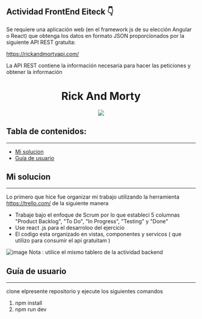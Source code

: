 ## Actividad FrontEnd Eiteck 👇

Se requiere una aplicación web (en el framework js de su elección Angular o React) que obtenga los
datos en formato JSON proporcionados por la siguiente API REST gratuita:

https://rickandmortyapi.com/

La API REST contiene la información necesaria para hacer las peticiones y obtener la información


<h1 align="center"> Rick And Morty</h1>
<p align="center"><img src="https://www.latercera.com/resizer/oStaaBjKjrTK8rrWE2MFitEba_g=/900x600/smart/arc-anglerfish-arc2-prod-copesa.s3.amazonaws.com/public/FIN7ZFLY2VF7ZIO3F4VAH7DJ5I.jpg"/></p> 

## Tabla de contenidos:
---

- [Mi solucion](#mi-solucion)
- [Guía de usuario](#guía-de-usuario)

## Mi solucion
---
Lo primero que hice fue organizar mi trabajo utilizando la herramienta https://trello.com/ de la siguiente manera 



- Trabaje bajo el enfoque de Scrum por lo que estableci 5 columnas "Product Backlog", "To Do", "In Progress", "Testing" y "Done"
- Use react .js para el desarroloo del ejercicio
- El codigo esta organizado en vistas, componentes y servicos ( que utilizo para consumir el api gratuitam )

![image](https://user-images.githubusercontent.com/65741905/151099582-023cf206-60d0-433f-a794-e0c0ebefcf59.png)
 Nota : utilice el mismo tablero de la actividad backend



## Guía de usuario
---
clone elpresente repositorio y ejecute los siguientes comandos
1. npm install 
2. npm run dev

